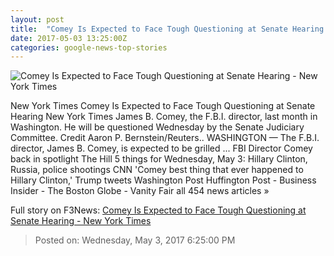 ```yaml
---
layout: post
title:  "Comey Is Expected to Face Tough Questioning at Senate Hearing - New York Times"
date: 2017-05-03 13:25:00Z
categories: google-news-top-stories
---
```


![Comey Is Expected to Face Tough Questioning at Senate Hearing - New York Times](https://static01.nyt.com/images/2017/05/04/us/04comey/04comey-facebookJumbo.jpg)

New York Times Comey Is Expected to Face Tough Questioning at Senate Hearing New York Times James B. Comey, the F.B.I. director, last month in Washington. He will be questioned Wednesday by the Senate Judiciary Committee. Credit Aaron P. Bernstein/Reuters.. WASHINGTON — The F.B.I. director, James B. Comey, is expected to be grilled ... FBI Director Comey back in spotlight The Hill 5 things for Wednesday, May 3: Hillary Clinton, Russia, police shootings CNN 'Comey best thing that ever happened to Hillary Clinton,' Trump tweets Washington Post Huffington Post - Business Insider - The Boston Globe - Vanity Fair all 454 news articles »


Full story on F3News: [Comey Is Expected to Face Tough Questioning at Senate Hearing - New York Times](http://www.f3nws.com/n/rYzaaE)

> Posted on: Wednesday, May 3, 2017 6:25:00 PM
